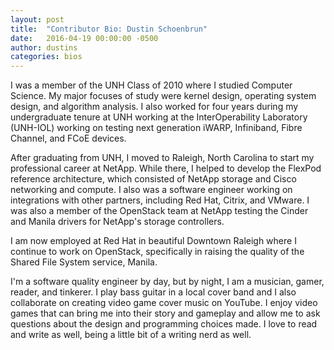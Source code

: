 ```yaml
---
layout: post
title:  "Contributor Bio: Dustin Schoenbrun"
date:   2016-04-19 00:00:00 -0500
author: dustins
categories: bios
---
```


I was a member of the UNH Class of 2010 where I studied Computer Science. My
major focuses of study were kernel design, operating system design, and
algorithm analysis. I also worked for four years during my undergraduate tenure
at UNH working at the InterOperability Laboratory (UNH-IOL) working on testing
next generation iWARP, Infiniband, Fibre Channel, and FCoE devices.

After graduating from UNH, I moved to Raleigh, North Carolina to start
my professional career at NetApp. While there, I helped to develop the
FlexPod reference architecture, which consisted of NetApp storage and Cisco
networking and compute. I also was a software engineer working on integrations
with other partners, including Red Hat, Citrix, and VMware. I was also a
member of the OpenStack team at NetApp testing the Cinder and Manila drivers
for NetApp's storage controllers.

I am now employed at Red Hat in beautiful Downtown Raleigh where I
continue to work on OpenStack, specifically in raising the quality of the
Shared File System service, Manila.

I'm a software quality engineer by day, but by night, I am a musician,
gamer, reader, and tinkerer. I play bass guitar in a local cover band and I
also collaborate on creating video game cover music on YouTube. I enjoy
video games that can bring me into their story and gameplay and allow me to
ask questions about the design and programming choices made. I love to read and
write as well, being a little bit of a writing nerd as well. 
